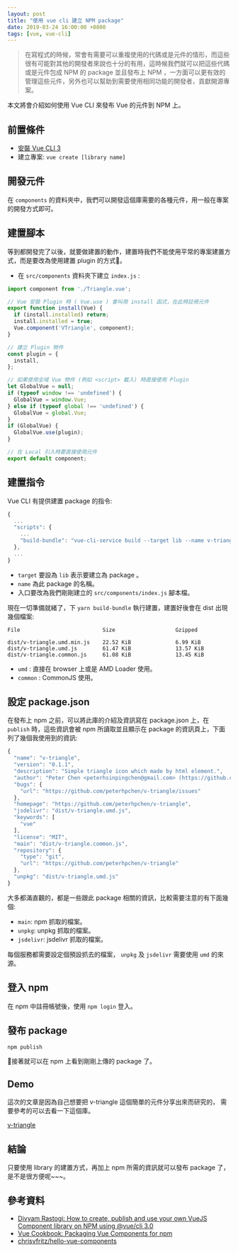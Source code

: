 ```yaml
---
layout: post
title: "使用 vue cli 建立 NPM package"
date: 2019-03-24 16:00:00 +0800
tags: [vue, vue-cli]
---
```


> 在寫程式的時候，常會有需要可以重複使用的代碼或是元件的情形，而這些很有可能對其他的開發者來說也十分的有用，這時候我們就可以把這些代碼或是元件包成 NPM 的 package 並且發布上 NPM ，一方面可以更有效的管理這些元件，另外也可以幫助到需要使用相同功能的開發者，貢獻開源專案。

本文將會介紹如何使用 Vue CLI 來發布 Vue 的元件到 NPM 上。

## 前置條件

* [安裝 Vue CLI 3](https://cli.vuejs.org/guide/installation.html)
* 建立專案: `vue create [library name]`

## 開發元件

在 `components` 的資料夾中，我們可以開發這個庫需要的各種元件，用一般在專案的開發方式即可。

## 建置腳本

等到都開發完了以後，就要做建置的動作，建置時我們不能使用平常的專案建置方式，而是要改為使用建置 plugin 的方式。

* 在 `src/components` 資料夾下建立 `index.js` :

```js
import component from './Triangle.vue';

// Vue 安裝 Plugin 時 ( Vue.use ) 會叫用 install 函式，在此時註冊元件
export function install(Vue) {
  if (install.installed) return;
  install.installed = true;
  Vue.component('VTriangle', component);
}

// 建立 Plugin 物件
const plugin = {
  install,
};

// 如果使用全域 Vue 物件 (例如 <script> 載入) 時直接使用 Plugin
let GlobalVue = null;
if (typeof window !== 'undefined') {
  GlobalVue = window.Vue;
} else if (typeof global !== 'undefined') {
  GlobalVue = global.Vue;
}
if (GlobalVue) {
  GlobalVue.use(plugin);
}

// 在 Local 引入時要直接使用元件
export default component;
```

## 建置指令

Vue CLI 有提供建置 package 的指令:

```js
{
  ...
  "scripts": {
    ...
    "build-bundle": "vue-cli-service build --target lib --name v-triangle ./src/components/index.js",
  },
  ...
}
```

* `target` 要設為 `lib` 表示要建立為 package 。
* `name` 為此 package 的名稱。
* 入口要改為我們剛剛建立的 `src/components/index.js` 腳本檔。

現在一切準備就緒了，下 `yarn build-bundle` 執行建置，建置好後會在 dist 出現幾個檔案:

```shell
File                          Size                   Gzipped

dist/v-triangle.umd.min.js    22.52 KiB              6.99 KiB
dist/v-triangle.umd.js        61.47 KiB              13.57 KiB
dist/v-triangle.common.js     61.08 KiB              13.45 KiB
```

* `umd` : 直接在 browser 上或是 AMD Loader 使用。
* `common` : CommonJS 使用。

## 設定 package.json

在發布上 npm 之前，可以將此庫的介紹及資訊寫在 package.json 上，在 `publish` 時，這些資訊會被 npm 所讀取並且顯示在 package 的資訊頁上，下面列了幾個我使用到的資訊:

```js
{
  "name": "v-triangle",
  "version": "0.1.1",
  "description": "Simple triangle icon which made by html element.",
  "author": "Peter Chen <peterhsinpingchen@gmail.com> (https://github.com/peterhpchen)",
  "bugs": {
    "url": "https://github.com/peterhpchen/v-triangle/issues"
  },
  "homepage": "https://github.com/peterhpchen/v-triangle",
  "jsdelivr": "dist/v-triangle.umd.js",
  "keywords": [
    "vue"
  ],
  "license": "MIT",
  "main": "dist/v-triangle.common.js",
  "repository": {
    "type": "git",
    "url": "https://github.com/peterhpchen/v-triangle"
  },
  "unpkg": "dist/v-triangle.umd.js"
}
```

大多都滿直觀的，都是一些跟此 package 相關的資訊，比較需要注意的有下面幾個:

* `main`: npm 抓取的檔案。
* `unpkg`: unpkg 抓取的檔案。
* `jsdelivr`: jsdelivr 抓取的檔案。

每個服務都需要設定個預設抓去的檔案， `unpkg` 及 `jsdelivr` 需要使用 `umd` 的來源。

## 登入 npm

在 npm 中註冊帳號後，使用 `npm login` 登入。

## 發布 package

```shell
npm publish
```

接著就可以在 npm 上看到剛剛上傳的 package 了。

## Demo

這次的文章是因為自己想要把 v-triangle 這個簡單的元件分享出來而研究的， 需要參考的可以去看一下這個庫。

[v-triangle](https://www.npmjs.com/package/v-triangle)

## 結論

只要使用 library 的建置方式，再加上 npm 所需的資訊就可以發布 package 了，是不是很方便呢~~~。

## 參考資料

* [Divyam Rastogi: How to create, publish and use your own VueJS Component library on NPM using @vue/cli 3.0](https://medium.com/justfrontendthings/how-to-create-and-publish-your-own-vuejs-component-library-on-npm-using-vue-cli-28e60943eed3)
* [Vue Cookbook: Packaging Vue Components for npm](https://vuejs.org/v2/cookbook/packaging-sfc-for-npm.html)
* [chrisvfritz/hello-vue-components](https://github.com/chrisvfritz/hello-vue-components)